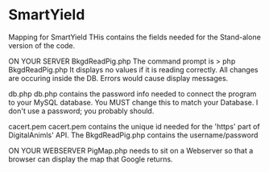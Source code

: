 # SmartYield
Mapping for  SmartYield
THis contains the fields  needed for the Stand-alone version of the code.

ON YOUR SERVER
BkgdReadPig.php
The command prompt is  >  php BkgdReadPig.php
It displays no values if it is reading correctly. All changes are occuring inside the DB. Errors would cause display messages.

db.php
db.php contains the password info needed to connect the program to  your MySQL  database. You  MUST change this to match your Database. I  don't use a password; you probably should.

cacert.pem
cacert.pem  contains the unique id needed for the 'https' part of DigitalAnimls' API.  The BkgdReadPig.php contains the username/password

ON YOUR WEBSERVER
PigMap.php needs to sit on a Webserver so that a browser can display the map that Google returns.
